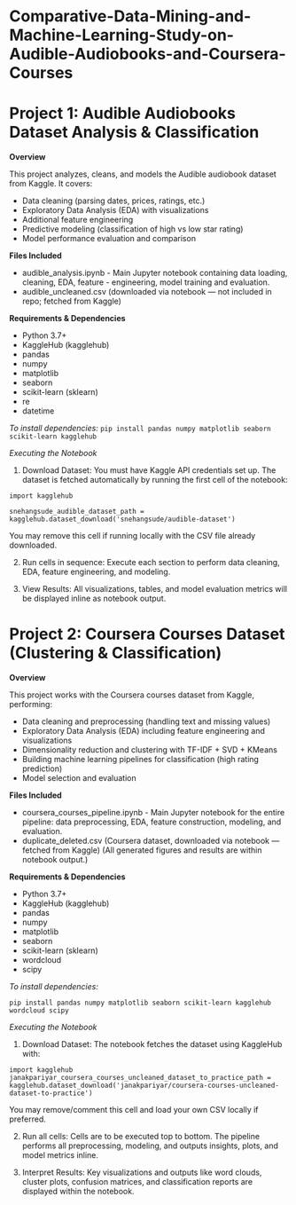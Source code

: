 # Comparative-Data-Mining-and-Machine-Learning-Study-on-Audible-Audiobooks-and-Coursera-Courses

# Project 1: Audible Audiobooks Dataset Analysis & Classification

**Overview**

This project analyzes, cleans, and models the Audible audiobook dataset from Kaggle. It covers:

- Data cleaning (parsing dates, prices, ratings, etc.)
- Exploratory Data Analysis (EDA) with visualizations
- Additional feature engineering
- Predictive modeling (classification of high vs low star rating)
- Model performance evaluation and comparison

**Files Included**
- audible_analysis.ipynb - Main Jupyter notebook containing data loading, cleaning, EDA, feature - engineering, model training and evaluation.
- audible_uncleaned.csv (downloaded via notebook — not included in repo; fetched from Kaggle)

**Requirements & Dependencies**
- Python 3.7+
- KaggleHub (kagglehub)
- pandas
- numpy
- matplotlib
- seaborn
- scikit-learn (sklearn)
- re
- datetime

*To install dependencies:*
`pip install pandas numpy matplotlib seaborn scikit-learn kagglehub`

*Executing the Notebook*
1. Download Dataset:
You must have Kaggle API credentials set up. The dataset is fetched automatically by running the first cell of the notebook:

```
import kagglehub

snehangsude_audible_dataset_path = kagglehub.dataset_download('snehangsude/audible-dataset')
```

You may remove this cell if running locally with the CSV file already downloaded.

2. Run cells in sequence:
Execute each section to perform data cleaning, EDA, feature engineering, and modeling.

3. View Results:
All visualizations, tables, and model evaluation metrics will be displayed inline as notebook output.

# Project 2: Coursera Courses Dataset (Clustering & Classification)

**Overview**

This project works with the Coursera courses dataset from Kaggle, performing:

- Data cleaning and preprocessing (handling text and missing values)
- Exploratory Data Analysis (EDA) including feature engineering and visualizations
- Dimensionality reduction and clustering with TF-IDF + SVD + KMeans
- Building machine learning pipelines for classification (high rating prediction)
- Model selection and evaluation

**Files Included**
- coursera_courses_pipeline.ipynb - Main Jupyter notebook for the entire pipeline: data preprocessing, EDA, feature construction, modeling, and evaluation.
- duplicate_deleted.csv (Coursera dataset, downloaded via notebook — fetched from Kaggle)
(All generated figures and results are within notebook output.)

**Requirements & Dependencies**
- Python 3.7+
- KaggleHub (kagglehub)
- pandas
- numpy
- matplotlib
- seaborn
- scikit-learn (sklearn)
- wordcloud
- scipy

*To install dependencies:*

`pip install pandas numpy matplotlib seaborn scikit-learn kagglehub wordcloud scipy`

*Executing the Notebook*
1. Download Dataset:
The notebook fetches the dataset using KaggleHub with:
```
import kagglehub
janakpariyar_coursera_courses_uncleaned_dataset_to_practice_path = kagglehub.dataset_download('janakpariyar/coursera-courses-uncleaned-dataset-to-practice')
```
You may remove/comment this cell and load your own CSV locally if preferred.

2. Run all cells:
Cells are to be executed top to bottom. The pipeline performs all preprocessing, modeling, and outputs insights, plots, and model metrics inline.

3. Interpret Results:
Key visualizations and outputs like word clouds, cluster plots, confusion matrices, and classification reports are displayed within the notebook.
